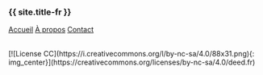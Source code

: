 
### {{ site.title-fr }} 

[Accueil](/index-fr.html) [À propos](/rg-fr.html) [Contact](/contact-fr.html)

<br>
[![License CC](https://i.creativecommons.org/l/by-nc-sa/4.0/88x31.png){: img_center}](https://creativecommons.org/licenses/by-nc-sa/4.0/deed.fr)

